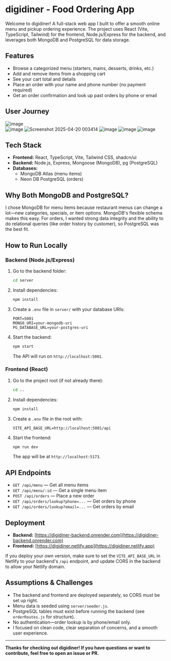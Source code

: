 # digidiner - Food Ordering App

Welcome to digidiner! A full-stack web app I built to offer a smooth online menu and pickup ordering experience. The project uses React (Vite, TypeScript, Tailwind) for the frontend, Node.js/Express for the backend, and leverages both MongoDB and PostgreSQL for data storage.

## Features

- Browse a categorized menu (starters, mains, desserts, drinks, etc.)
- Add and remove items from a shopping cart
- See your cart total and details
- Place an order with your name and phone number (no payment required)
- Get an order confirmation and look up past orders by phone or email


## User Journey

![image](https://github.com/user-attachments/assets/10891003-7c3b-4bd6-9982-fd16c082a79d)           
![image](https://github.com/user-attachments/assets/33665e13-04e6-4092-91c1-cc415fe3166b)
![Screenshot 2025-04-20 003414](https://github.com/user-attachments/assets/982ffa65-216d-4970-9a0b-d95e2ce3ffae)
![image](https://github.com/user-attachments/assets/8f119eb6-0db8-46df-bf6c-6693e321e51d)
![image](https://github.com/user-attachments/assets/5cf1b54b-59e6-43e6-8677-c2552d84aa8d)
![image](https://github.com/user-attachments/assets/e13c1d98-289c-4e23-bc09-31c480281546)


## Tech Stack

- **Frontend:** React, TypeScript, Vite, Tailwind CSS, shadcn/ui
- **Backend:** Node.js, Express, Mongoose (MongoDB), pg (PostgreSQL)
- **Databases:**
  - MongoDB Atlas (menu items)
  - Neon DB PostgreSQL (orders)

## Why Both MongoDB and PostgreSQL?

I chose MongoDB for menu items because restaurant menus can change a lot—new categories, specials, or item options. MongoDB's flexible schema makes this easy. For orders, I wanted strong data integrity and the ability to do relational queries (like order history by customer), so PostgreSQL was the best fit.

## How to Run Locally

### Backend (Node.js/Express)
1. Go to the backend folder:
   ```bash
   cd server
   ```
2. Install dependencies:
   ```bash
   npm install
   ```
3. Create a `.env` file in `server/` with your database URIs:
   ```dotenv
   PORT=5001
   MONGO_URI=your-mongodb-uri
   PG_DATABASE_URL=your-postgres-uri
   ```
4. Start the backend:
   ```bash
   npm start
   ```
   The API will run on `http://localhost:5001`.

### Frontend (React)
1. Go to the project root (if not already there):
   ```bash
   cd ..
   ```
2. Install dependencies:
   ```bash
   npm install
   ```
3. Create a `.env` file in the root with:
   ```dotenv
   VITE_API_BASE_URL=http://localhost:5001/api
   ```
4. Start the frontend:
   ```bash
   npm run dev
   ```
   The app will be at `http://localhost:5173`.

## API Endpoints

- `GET /api/menu` — Get all menu items
- `GET /api/menu/:id` — Get a single menu item
- `POST /api/orders` — Place a new order
- `GET /api/orders/lookup?phone=...` — Get orders by phone
- `GET /api/orders/lookup?email=...` — Get orders by email

## Deployment

- **Backend:** [https://digidiner-backend.onrender.com](https://digidiner-backend.onrender.com)
- **Frontend:** [https://digidiner.netlify.app](https://digidiner.netlify.app)

If you deploy your own version, make sure to set the `VITE_API_BASE_URL` in Netlify to your backend's `/api` endpoint, and update CORS in the backend to allow your Netlify domain.

## Assumptions & Challenges

- The backend and frontend are deployed separately, so CORS must be set up right.
- Menu data is seeded using `server/seeder.js`.
- PostgreSQL tables must exist before running the backend (see `orderRoutes.js` for structure).
- No authentication—order lookup is by phone/email only.
- I focused on clean code, clear separation of concerns, and a smooth user experience.

---

**Thanks for checking out digidiner! If you have questions or want to contribute, feel free to open an issue or PR.**

